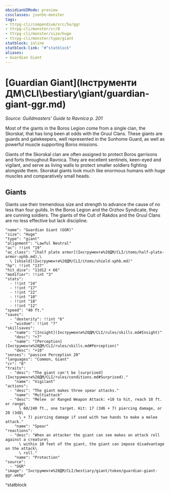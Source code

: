 ```yaml
---
obsidianUIMode: preview
cssclasses: json5e-monster
tags:
- ttrpg-cli/compendium/src/5e/ggr
- ttrpg-cli/monster/cr/8
- ttrpg-cli/monster/size/huge
- ttrpg-cli/monster/type/giant
statblock: inline
statblock-link: "#^statblock"
aliases:
- Guardian Giant
---
```

# [Guardian Giant](Інструменти ДМ\CLI\bestiary\giant/guardian-giant-ggr.md)
*Source: Guildmasters' Guide to Ravnica p. 201*  

Most of the giants in the Boros Legion come from a single clan, the Skorskal, that has long been at odds with the Gruul Clans. These giants are guards and gatekeepers, well represented in the Sunhome Guard, as well as powerful muscle supporting Boros missions.

Giants of the Skorskal clan are often assigned to protect Boros garrisons and forts throughout Ravnica. They are excellent sentinels, keen-eyed and vigilant, and serve as living walls to protect smaller soldiers fighting alongside them. Skorskal giants look much like enormous humans with huge muscles and comparatively small heads.

## Giants

Giants use their tremendous size and strength to advance the cause of no less than four guilds. In the Boros Legion and the Orzhov Syndicate, they are cunning soldiers. The giants of the Cult of Rakdos and the Gruul Clans are no less effective but lack discipline.

```statblock
"name": "Guardian Giant (GGR)"
"size": "Huge"
"type": "giant"
"alignment": "Lawful Neutral"
"ac": !!int "19"
"ac_class": "[half plate armor](Інструменти%20ДМ/CLI/items/half-plate-armor-xphb.md),\
  \ [shield](Інструменти%20ДМ/CLI/items/shield-xphb.md)"
"hp": !!int "137"
"hit_dice": "11d12 + 66"
"modifier": !!int "3"
"stats":
  - !!int "24"
  - !!int "17"
  - !!int "22"
  - !!int "10"
  - !!int "18"
  - !!int "12"
"speed": "40 ft."
"saves":
  - "dexterity": !!int "6"
  - "wisdom": !!int "7"
"skillsaves":
  - "name": "[Insight](Інструменти%20ДМ/CLI/rules/skills.md#Insight)"
    "desc": "+7"
  - "name": "[Perception](Інструменти%20ДМ/CLI/rules/skills.md#Perception)"
    "desc": "+10"
"senses": "passive Perception 20"
"languages": "Common, Giant"
"cr": "8"
"traits":
  - "desc": "The giant can't be [surprised](Інструменти%20ДМ/CLI/rules/conditions.md#Surprised)."
    "name": "Vigilant"
"actions":
  - "desc": "The giant makes three spear attacks."
    "name": "Multiattack"
  - "desc": "Melee  or Ranged Weapon Attack: +10 to hit, reach 10 ft. or range\
      \ 60/240 ft., one target. Hit: 17 (3d6 + 7) piercing damage, or 20 (3d8\
      \ + 7) piercing damage if used with two hands to make a melee attack."
    "name": "Spear"
"reactions":
  - "desc": "When an attacker the giant can see makes an attack roll against a creature\
      \ within 10 feet of the giant, the giant can impose disadvantage on the attack\
      \ roll."
    "name": "Protection"
"source":
  - "GGR"
"image": "Інструменти%20ДМ/CLI/bestiary/giant/token/guardian-giant-ggr.webp"
```
^statblock